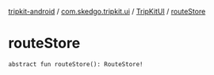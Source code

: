 [tripkit-android](../../index.md) / [com.skedgo.tripkit.ui](../index.md) / [TripKitUI](index.md) / [routeStore](./route-store.md)

# routeStore

`abstract fun routeStore(): RouteStore!`